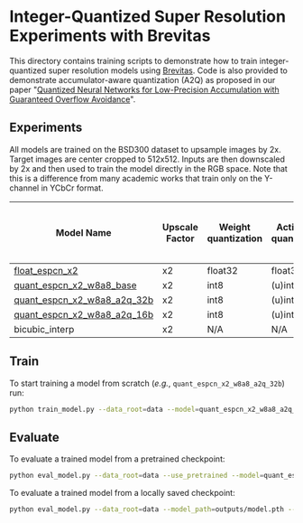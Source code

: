 # Integer-Quantized Super Resolution Experiments with Brevitas

This directory contains training scripts to demonstrate how to train integer-quantized super resolution models using [Brevitas](https://github.com/Xilinx/brevitas).
Code is also provided to demonstrate accumulator-aware quantization (A2Q) as proposed in our paper "[Quantized Neural Networks for Low-Precision Accumulation with Guaranteed Overflow Avoidance](https://arxiv.org/abs/2301.13376)".

## Experiments

All models are trained on the BSD300 dataset to upsample images by 2x.
Target images are center cropped to 512x512.
Inputs are then downscaled by 2x and then used to train the model directly in the RGB space.
Note that this is a difference from many academic works that train only on the Y-channel in YCbCr format.

| Model Name                  | Upscale Factor | Weight quantization | Activation quantization | Peak Signal-to-Noise Ratio |
|-----------------------------|----------------|---------------------|-------------------------|----------------------------|
| [float_espcn_x2](https://github.com/Xilinx/brevitas/releases/download/super_res-r0/float_espcn_x2-2f3821e3.pth) | x2             | float32             | float32                 | 30.37                      |
| [quant_espcn_x2_w8a8_base](https://github.com/Xilinx/brevitas/releases/download/super_res-r0/quant_espcn_x2_w8a8_base-7d54e29c.pth)    | x2             | int8                | (u)int8                 | 30.16                      |
| [quant_espcn_x2_w8a8_a2q_32b](https://github.com/Xilinx/brevitas/releases/download/super_res-r0/quant_espcn_x2_w8a8_a2q_32b-0b1f361d.pth) | x2             | int8                | (u)int8                 | 30.80                      |
| [quant_espcn_x2_w8a8_a2q_16b](https://github.com/Xilinx/brevitas/releases/download/super_res-r0/quant_espcn_x2_w8a8_a2q_16b-3c4acd35.pth) | x2             | int8                | (u)int8                 | 29.38                      |
| bicubic_interp              | x2             | N/A                 | N/A                     | 28.71                      |


## Train

To start training a model from scratch (*e.g.*, `quant_espcn_x2_w8a8_a2q_32b`) run:
 ```bash
python train_model.py --data_root=data --model=quant_espcn_x2_w8a8_a2q_32b
 ```

## Evaluate

To evaluate a trained model from a pretrained checkpoint:
```bash
python eval_model.py --data_root=data --use_pretrained --model=quant_espcn_x2_w8a8_a2q_32b
```

To evaluate a trained model from a locally saved checkpoint:
```bash
python eval_model.py --data_root=data --model_path=outputs/model.pth --model=quant_espcn_x2_w8a8_a2q_32b
```
